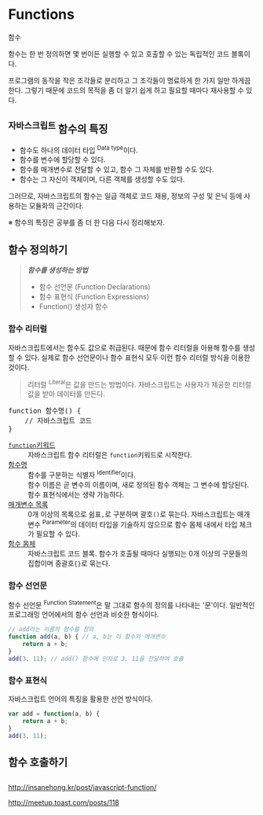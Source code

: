 # Functions

<p class="sub-title">함수</p>

함수는 한 번 정의하면 몇 번이든 실행할 수 있고 호출할 수 있는 독립적인 코드 블록이다.

프로그램의 동작을 작은 조각들로 분리하고 그 조각들이 명료하게 한 가지 일만 하게끔 한다. 그렇기 때문에 코드의 목적을 좀 더 알기 쉽게 하고 필요할 때마다 재사용할 수 있다.  

## <sup>자바스크립트</sup> 함수의 특징

* 함수도 하나의 데이터 타입 <sup>Data type</sup>이다.
* 함수를 변수에 할당할 수 있다.
* 함수를 매개변수로 전달할 수 있고, 함수 그 자체를 반환할 수도 있다.
* 함수는 그 자신이 객체이며, 다른 객체를 생성할 수도 있다.

그러므로, 자바스크립트의 함수는 일급 객체로 코드 재용, 정보의 구성 및 은닉 등에 사용하는 모듈화의 근간이다.

※ 함수의 특징은 공부를 좀 더 한 다음 다시 정리해보자.

## 함수 정의하기

> _**함수를 생성하는 방법**_
> * 함수 선언문 (Function Declarations)
> * 함수 표현식 (Function Expressions)
> * Function() 생성자 함수

### 함수 리터럴

자바스크립트에서는 함수도 값으로 취급된다. 때문에 함수 리터럴을 아용해 함수를 생성할 수 있다. 실제로 함수 선언문이나 함수 표현식 모두 이런 함수 리터럴 방식을 이용한 것이다.

> 리터럴 <sup>Literal</sup>은 값을 만드는 방법이다. 자바스크립트는 사용자가 제공한 리터럴 값을 받아 데이터를 만든다.

<pre class="syntax">
function 함수명() {
    // 자바스크립트 코드
}
</pre>

<dl>
    <dt><u><code>function</code>키워드</u></dt>
    <dd>자바스크립트 함수 리터럴은 <code>function</code>키워드로 시작한다.</dd>
    <dt><u>함수명</u></dt>
    <dd>함수를 구분하는 식별자 <sup>Identifier</sup>이다.<br>함수 이름은 곧 변수의 이름이며, 새로 정의된 함수 객체는 그 변수에 할당된다. 함수 표현식에서는 생략 가능하다.</dd>
    <dt><u>매개변수 목록</u></dt>
    <dd>0개 이상의 목록으로 쉼표<code>,</code>로 구분하며 괄호<code>()</code>로 묶는다.  자바스크립트는 매개변수 <sup>Parameter</sup>의 데이터 타입을 기술하지 않으므로 함수 몸체 내에서 타입 체크가 필요할 수 있다.</dd>
    <dt><u>함수 몸체</u></dt>
    <dd>자바스크립트 코드 블록. 함수가 호출될 때마다 실행되는 0개 이상의 구문들의 집합이며 중괄호<code>{}</code>로 묶는다.</dd>
</dl>

### 함수 선언문

함수 선언문 <sup>Function Statement</sup>은 말 그대로 함수의 정의를 나타내는 '문'이다.  일반적인 프로그래밍 언어에서의 함수 선언과 비슷한 형식이다. <!--Statement의 개념을 알고 있다면 이 함수 선언문의 코드 블록 자체는 실행 가능 코드가 아니라서 어떠한 결과도 `return` 되지 않는다는 것을 예상할 수 있다. (이러한 이유로 함수 선언문을 Class와 동일한 개념으로 이해해도 무방하다.) -->



```js
// add라는 이름의 함수를 정의
function add(a, b) { // a, b는 이 함수의 매개변수
    return a + b;
}
add(3, 11); // add() 함수에 인자로 3, 11을 전달하여 호출
```


### 함수 표현식

자바스크립트 언어의 특징을 활용한 선언 방식이다.

```js
var add = function(a, b) {
    return a + b;
}
add(3, 11);
```


## 함수 호출하기

## 






http://insanehong.kr/post/javascript-function/

http://meetup.toast.com/posts/118


